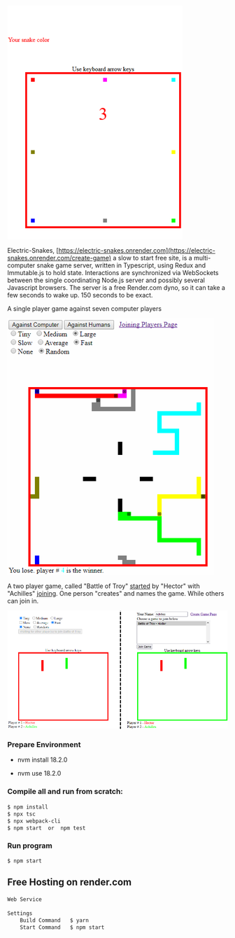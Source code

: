 <a name='fast-start'></a>
<a name='s'></a>

<img src="./images/tall-typescript.gif" width="400">


Electric-Snakes, [https://electric-snakes.onrender.com](https://electric-snakes.onrender.com/create-game) a slow to start free site, is a multi-computer snake game server, written in Typescript, using Redux and Immutable.js to hold state.
Interactions are synchronized via WebSockets between the single coordinating Node.js server and possibly several Javascript browsers.
The server is a free Render.com dyno, so it can take a few seconds to wake up. 150 seconds to be exact.

A single player game against seven computer players

![one person](images/electric-snakes.png)

A two player game, called "Battle of Troy" [started](https://electric-snakes.onrender.com/create-game) by "Hector" with "Achilles" [joining](https://electric-snakes.onrender.com/join-game).
One person "creates" and names the game. While others can join in.

![two people](images/two-browsers.png)

### Prepare Environment

- nvm install 18.2.0

- nvm use 18.2.0

### Compile all and run from scratch:

    $ npm install
    $ npx tsc
    $ npx webpack-cli
    $ npm start  or  npm test


### Run program

    $ npm start
    
## Free Hosting on render.com
	Web Service
	
	Settings
		Build Command	$ yarn
		Start Command	$ npm start
		
		
